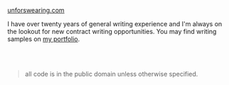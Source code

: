 [unforswearing.com](https://unforswearing.com)

I have over twenty years of general writing experience and I'm always on the lookout for new contract writing opportunities. You may find writing samples on [my portfolio](https://unforswearing.com/portfolio).

<br />
<br />

> all code is in the public domain unless otherwise specified.
